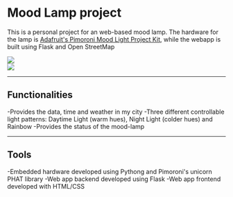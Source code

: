 # Mood Lamp project 

This is a personal project for an web-based mood lamp. The hardware for the lamp is [Adafruit's Pimoroni Mood Light Project Kit](https://www.adafruit.com/product/3478), while the webapp is built using Flask and Open StreetMap 

<div class="row mt-3">
    <div class="col-sm mt-3 mt-md-0">
        <img class="img-fluid rounded z-depth-1" src="https://github.com/shruti-misra/mood-lamp/tree/master/images/lamp.jpeg">
</div>
    </div>
    <div class="col-sm mt-3 mt-md-0">
        <img class="img-fluid rounded z-depth-1" src="https://github.com/shruti-misra/mood-lamp/blob/master/images/app.PNG">
</div>
    </div>
</div>

<hr>

## Functionalities 

-Provides the data, time and weather in my city
-Three different controllable light patterns: Daytime Light (warm hues), Night Light (colder hues) and Rainbow
-Provides the status of the mood-lamp

<hr>

## Tools

-Embedded hardware developed using Pythong and Pimoroni's unicorn PHAT library
-Web app backend developed using Flask
-Web app frontend developed with HTML/CSS
